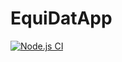 # EquiDatApp

[![Node.js CI](https://github.com/Equidat/EquiDatApp/actions/workflows/main.yml/badge.svg)](https://github.com/Equidat/EquiDatApp/actions/workflows/main.yml)
